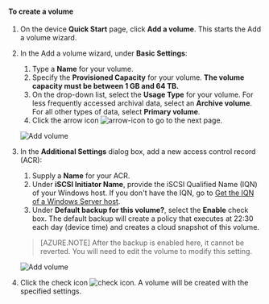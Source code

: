 ﻿<properties 
   pageTitle="Create a volume"
   description="Explains how to add a volume on a StorSimple device."
   services="storsimple"
   documentationCenter="NA"
   authors="SharS"
   manager="adinah"
   editor="tysonn" />
<tags 
   ms.service="storsimple"
   ms.devlang="NA"
   ms.topic="article"
   ms.tgt_pltfrm="NA"
   ms.workload="TBD"
   ms.date="04/28/15"
   ms.author="v-sharos" />

#### To create a volume

1. On the device **Quick Start** page, click **Add a volume**. This starts the Add a volume wizard.

2. In the Add a volume wizard, under **Basic Settings**:
   1. Type a **Name** for your volume.
   2. Specify the **Provisioned Capacity** for your volume. **The volume capacity must be between 1 GB and 64 TB.**
   3. On the drop-down list, select the **Usage Type** for your volume. For less frequently accessed archival data, select an **Archive volume**. For all other types of data, select **Primary volume**.
   4. Click the arrow icon ![arrow-icon](./media/storsimple-create-volume/HCS_ArrowIcon-include.png) to go to the next page.

     ![Add volume](./media/storsimple-create-volume/HCS_AddVolume1M-include.png)

3. In the **Additional Settings** dialog box, add a new access control record (ACR):
   1. Supply a **Name** for your ACR.
   2. Under **iSCSI Initiator Name**, provide the iSCSI Qualified Name (IQN) of your Windows host. If you don't have the IQN, go to [Get the IQN of a Windows Server host](#get-the-iqn-of-a-windows-server-host).
   3. Under **Default backup for this volume?**, select the **Enable** check box. The default backup will create a policy that executes at 22:30 each day (device time) and creates a cloud snapshot of this volume.

     > [AZURE.NOTE] After the backup is enabled here, it cannot be reverted. You will need to edit the volume to modify this setting.

     ![Add volume](./media/storsimple-create-volume/HCs_AddVolume2M-include.png)

4. Click the check icon ![check icon](./media/storsimple-create-volume/HCS_CheckIcon-include.png). A volume will be created with the specified settings.



